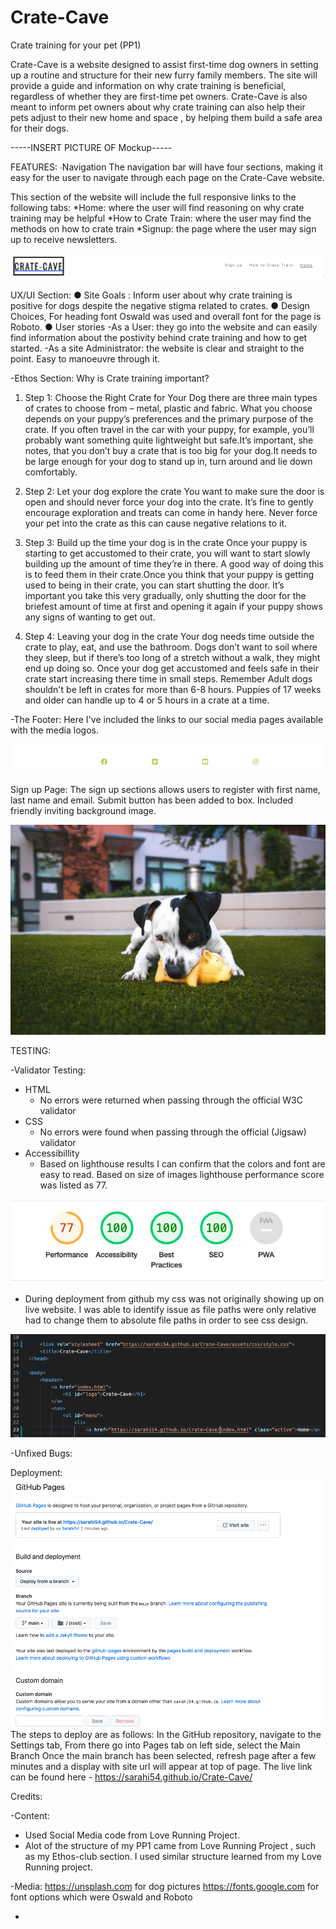 # Crate-Cave
Crate training for your pet (PP1)

Crate-Cave is a website designed to assist first-time dog owners in setting up a routine and structure for their new furry family members. The site will provide a guide and information on why crate training is beneficial, regardless of whether they are first-time pet owners. Crate-Cave is also meant to inform pet owners about why crate training can also help their pets adjust to their new home and space , by helping them build a safe area for their dogs.

-----INSERT PICTURE OF Mockup-----

FEATURES:
∙Navigation
The navigation bar will have four sections, making it easy for the user to navigate through each page on the Crate-Cave website.

This section of the website will include the full responsive links to the following tabs:
 *Home: where the user will find reasoning on why crate training may be helpful
 *How to Crate Train: where the user may find the methods on how to crate train
 *Signup: the page where the user may sign up to receive newsletters.

![NavigationBar](/assets/images/nav-bar.png "navigationbar")

UX/UI Section:
● Site Goals : Inform user about why crate training is positive for dogs despite the negative stigma related to crates.
● Design Choices, For heading font Oswald was used and overall font for the page is Roboto.
● User stories
-As a User: they go into the website and can easily find information about the postivity behind crate training and how to get started.
-As a site Administrator: the website is clear and straight to the point. Easy to manoeuvre through it.

-Ethos Section:
Why is Crate training important?
1. Step 1: Choose the Right Crate for Your Dog
there are three main types of crates to choose from – metal, plastic and fabric. What you choose depends on your puppy’s preferences and the primary purpose of the crate. If you often travel in the car with your puppy, for example, you’ll probably want something quite lightweight but safe.It’s important, she notes, that you don’t buy a crate that is too big for your dog.It needs to be large enough for your dog to stand up in, turn around and lie down comfortably.
2. Step 2: Let your dog explore the crate
You want to make sure the door is open and should never force your dog into the crate. It’s fine to gently encourage exploration and treats can come in handy here. Never force your pet into the crate as this can cause negative relations to it. 
3. Step 3: Build up the time your dog is in the crate
Once your puppy is starting to get accustomed to their crate, you will want to start slowly building up the amount of time they’re in there. A good way of doing this is to feed them in their crate.Once you think that your puppy is getting used to being in their crate, you can start shutting the door. It’s important you take this very gradually, only shutting the door for the briefest amount of time at first and opening it again if your puppy shows any signs of wanting to get out.

4. Step 4: Leaving your dog in the crate
Your dog needs time outside the crate to play, eat, and use the bathroom. Dogs don’t want to soil where they sleep, but if there’s too long of a stretch without a walk, they might end up doing so. Once your dog get accustomed and feels safe in their crate start increasing there time in small steps. Remember Adult dogs shouldn't be left in crates for more than 6-8 hours. Puppies of 17 weeks and older can handle up to 4 or 5 hours in a crate at a time.

-The Footer:
Here I've included the links to our social media pages available with the media logos.

![Footer-image-social-media](/assets/images/footer.png "Social-Media-Links")


 Sign up Page:
The sign up sections allows users to register with first name, last name and email. Submit button has been added to box. Included friendly inviting background image.

![Signup-box](/assets/images/sign-up-picture.jpg "signup box with background")

TESTING:

-Validator Testing:
 * HTML
   - No errors were returned when passing through the official W3C validator
 * CSS
   - No errors were found when passing through the official (Jigsaw) validator
 * Accessibillity
   - Based on lighthouse results I can confirm that the colors and font are easy to read. Based on size of images lighthouse performance score was listed as 77. 

![lighthouse score](/assets/images/lighthouse-test.png "screenshot of lighthouse test")

- During deployment from github my css was not originally showing up on live website. I was able to identify issue as file paths were only relative had to change them to absolute file paths in order to see css design. 

![absolute path change](/assets/images/absolute%20paths.png "screenshot of new code")


-Unfixed Bugs:

Deployment:
![Deployment](/assets/images/deployment-display.png "screenshot of github")
The steps to deploy are as follows: 
In the GitHub repository, navigate to the Settings tab, From there go into Pages tab on left side, select the Main Branch Once the main branch has been selected, refresh page after a few minutes and a display with site url will appear at top of page. The live link can be found here - https://sarahi54.github.io/Crate-Cave/

Credits:

-Content:

- Used Social Media code from Love Running Project. 
- Alot of the structure of my PP1 came from Love Running Project , such as my Ethos-club section. I used similar structure learned from my Love Running project.


-Media:
https://unsplash.com for dog pictures
https://fonts.google.com for font options which were Oswald and Roboto



-
